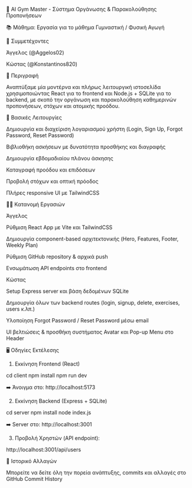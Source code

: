 💪 AI Gym Master - Σύστημα Οργάνωσης & Παρακολούθησης Προπονήσεων

📚 Μάθημα: Εργασία για το μάθημα Γυμναστική / Φυσική Αγωγή

👥 Συμμετέχοντες

Άγγελος (@Aggelos02)

Κώστας (@Konstantinos820)

🧩 Περιγραφή

Αναπτύξαμε μία μοντέρνα και πλήρως λειτουργική ιστοσελίδα χρησιμοποιώντας React για το frontend και Node.js + SQLite για το backend, με σκοπό την οργάνωση και παρακολούθηση καθημερινών προπονήσεων, στόχων και ατομικής προόδου.

🔧 Βασικές Λειτουργίες

Δημιουργία και διαχείριση λογαριασμού χρήστη (Login, Sign Up, Forgot Password, Reset Password)

Βιβλιοθήκη ασκήσεων με δυνατότητα προσθήκης και διαγραφής

Δημιουργία εβδομαδιαίου πλάνου άσκησης

Καταγραφή προόδου και επιδόσεων

Προβολή στόχων και οπτική πρόοδος

Πλήρες responsive UI με TailwindCSS

👨‍🔧 Κατανομή Εργασιών

Άγγελος

Ρύθμιση React App με Vite και TailwindCSS

Δημιουργία component-based αρχιτεκτονικής (Hero, Features, Footer, Weekly Plan)

Ρύθμιση GitHub repository & αρχικά push

Ενσωμάτωση API endpoints στο frontend

Κώστας

Setup Express server και βάση δεδομένων SQLite

Δημιουργία όλων των backend routes (login, signup, delete, exercises, users κ.λπ.)

Υλοποίηση Forgot Password / Reset Password μέσω email

UI βελτιώσεις & προσθήκη συστήματος Avatar και Pop-up Menu στο Header

🖥️ Οδηγίες Εκτέλεσης

1. Εκκίνηση Frontend (React)

cd client
npm install
npm run dev

➡️ Άνοιγμα στο: http://localhost:5173

2. Εκκίνηση Backend (Express + SQLite)

cd server
npm install
node index.js

➡️ Server στο: http://localhost:3001

3. Προβολή Χρηστών (API endpoint):

http://localhost:3001/api/users



📝 Ιστορικό Αλλαγών

Μπορείτε να δείτε όλη την πορεία ανάπτυξης, commits και αλλαγές στο GitHub Commit History